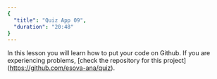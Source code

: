```yaml
---
{
  "title": "Quiz App 09",
  "duration": "20:48"
}
---
```

In this lesson you will learn how to put your code on Github. If you are experiencing problems,
[check the repository for this project] (https://github.com/esova-ana/quiz).
